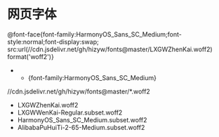 网页字体
===

@font-face{font-family:HarmonyOS_Sans_SC_Medium;font-style:normal;font-display:swap;
src:url(//cdn.jsdelivr.net/gh/hizyw/fonts@master/LXGWZhenKai.woff2) format('woff2')}
- * {font-family:HarmonyOS_Sans_SC_Medium}

//cdn.jsdelivr.net/gh/hizyw/fonts@master/*.woff2

- LXGWZhenKai.woff2
- LXGWWenKai-Regular.subset.woff2
- HarmonyOS_Sans_SC_Medium.subset.woff2
- AlibabaPuHuiTi-2-65-Medium.subset.woff2
